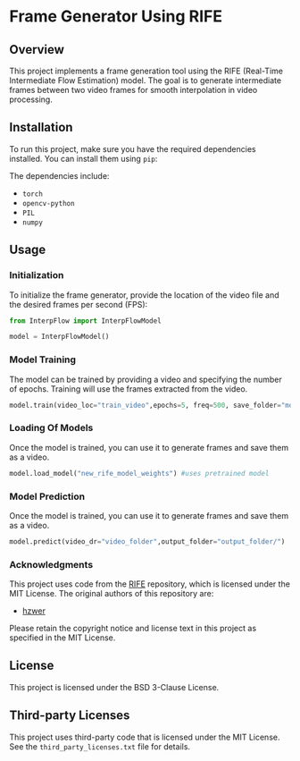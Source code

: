 # Frame Generator Using RIFE

## Overview

This project implements a frame generation tool using the RIFE (Real-Time Intermediate Flow Estimation) model. The goal is to generate intermediate frames between two video frames for smooth interpolation in video processing.

## Installation

To run this project, make sure you have the required dependencies installed. You can install them using `pip`:

The dependencies include:

- `torch`
- `opencv-python`
- `PIL`
- `numpy`

## Usage

### Initialization

To initialize the frame generator, provide the location of the video file and the desired frames per second (FPS):

```python
from InterpFlow import InterpFlowModel

model = InterpFlowModel()
```


### Model Training

The model can be trained by providing a video and specifying the number of epochs. Training will use the frames extracted from the video.

```python
model.train(video_loc="train_video",epochs=5, freq=500, save_folder="models/")
```
### Loading Of Models

Once the model is trained, you can use it to generate frames and save them as a video.

```python
model.load_model("new_rife_model_weights") #uses pretrained model
```

### Model Prediction

Once the model is trained, you can use it to generate frames and save them as a video.

```python
model.predict(video_dr="video_folder",output_folder="output_folder/")
```

### Acknowledgments

This project uses code from the [RIFE](https://github.com/hzwer/ECCV2022-RIFE) repository, which is licensed under the MIT License. The original authors of this repository are:

- [hzwer](https://github.com/hzwer)

Please retain the copyright notice and license text in this project as specified in the MIT License.

## License

This project is licensed under the BSD 3-Clause License.

## Third-party Licenses

This project uses third-party code that is licensed under the MIT License. See the `third_party_licenses.txt` file for details.
